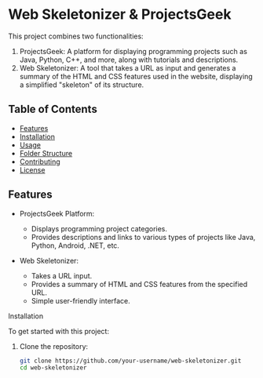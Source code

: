 # Web Skeletonizer & ProjectsGeek

This project combines two functionalities:

1. ProjectsGeek: A platform for displaying programming projects such as Java, Python, C++, and more, along with tutorials and descriptions.
2. Web Skeletonizer: A tool that takes a URL as input and generates a summary of the HTML and CSS features used in the website, displaying a simplified "skeleton" of its structure.

## Table of Contents
- [Features](#features)
- [Installation](#installation)
- [Usage](#usage)
- [Folder Structure](#folder-structure)
- [Contributing](#contributing)
- [License](#license)

## Features

- ProjectsGeek Platform:
    - Displays programming project categories.
    - Provides descriptions and links to various types of projects like Java, Python, Android, .NET, etc.

- Web Skeletonizer:
    - Takes a URL input.
    - Provides a summary of HTML and CSS features from the specified URL.
    - Simple user-friendly interface.

 Installation

To get started with this project:

1. Clone the repository:
   ```bash
   git clone https://github.com/your-username/web-skeletonizer.git
   cd web-skeletonizer
